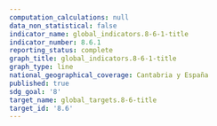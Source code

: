 ```yaml
---
computation_calculations: null
data_non_statistical: false
indicator_name: global_indicators.8-6-1-title
indicator_number: 8.6.1
reporting_status: complete
graph_title: global_indicators.8-6-1-title
graph_type: line
national_geographical_coverage: Cantabria y España
published: true
sdg_goal: '8'
target_name: global_targets.8-6-title
target_id: '8.6'
---
```

